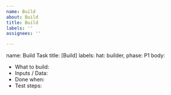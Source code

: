 ```yaml
---
name: Build
about: Build
title: Build
labels: ''
assignees: ''

---
```


name: Build Task
title: [Build] <short name>
labels: hat: builder, phase: P1
body:
- What to build:
- Inputs / Data:
- Done when:
- Test steps:
